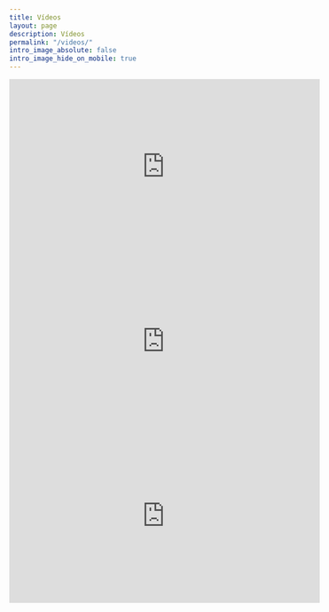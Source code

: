 ```yaml
---
title: Vídeos
layout: page
description: Vídeos
permalink: "/videos/"
intro_image_absolute: false
intro_image_hide_on_mobile: true
---
```


<iframe width="560" height="315" src="https://www.youtube-nocookie.com/embed/TKfS5zVfGBc?si=y0cwGcf4OskVdovx" title="YouTube video player" frameborder="0" allow="accelerometer; autoplay; clipboard-write; encrypted-media; gyroscope; picture-in-picture; web-share" referrerpolicy="strict-origin-when-cross-origin" allowfullscreen></iframe>
<iframe width="560" height="315" src="https://www.youtube-nocookie.com/embed/zaqTI6d0I7I?si=eT24N6M2vdrRZymP" title="YouTube video player" frameborder="0" allow="accelerometer; autoplay; clipboard-write; encrypted-media; gyroscope; picture-in-picture; web-share" referrerpolicy="strict-origin-when-cross-origin" allowfullscreen></iframe>
<iframe width="560" height="315" src="https://www.youtube.com/embed/dQw4w9WgXcQ?si=yHbSbduE1DG8OSP3" title="YouTube video player" frameborder="0" allow="accelerometer; autoplay; clipboard-write; encrypted-media; gyroscope; picture-in-picture; web-share" referrerpolicy="strict-origin-when-cross-origin" allowfullscreen></iframe>
